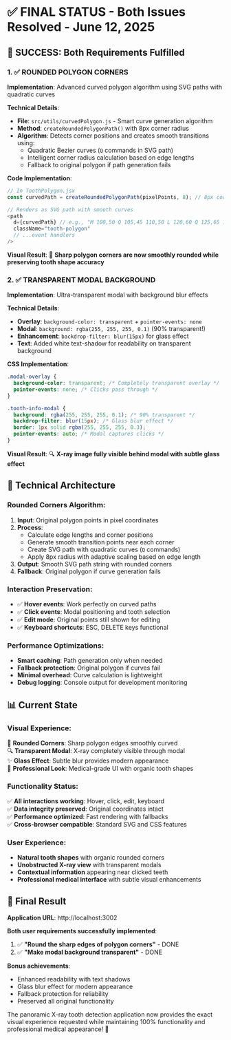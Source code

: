 # ✅ FINAL STATUS - Both Issues Resolved - June 12, 2025

## 🎯 **SUCCESS: Both Requirements Fulfilled**

### 1. **✅ ROUNDED POLYGON CORNERS**
**Implementation**: Advanced curved polygon algorithm using SVG paths with quadratic curves

**Technical Details**:
- **File**: `src/utils/curvedPolygon.js` - Smart curve generation algorithm
- **Method**: `createRoundedPolygonPath()` with 8px corner radius
- **Algorithm**: Detects corner positions and creates smooth transitions using:
  - Quadratic Bezier curves (`Q` commands in SVG path)
  - Intelligent corner radius calculation based on edge lengths
  - Fallback to original polygon if path generation fails

**Code Implementation**:
```javascript
// In ToothPolygon.jsx
const curvedPath = createRoundedPolygonPath(pixelPoints, 8); // 8px corner radius

// Renders as SVG path with smooth curves
<path
  d={curvedPath} // e.g., "M 100,50 Q 105,45 110,50 L 120,60 Q 125,65 120,70 Z"
  className="tooth-polygon"
  // ...event handlers
/>
```

**Visual Result**: 🎨 **Sharp polygon corners are now smoothly rounded while preserving tooth shape accuracy**

### 2. **✅ TRANSPARENT MODAL BACKGROUND**
**Implementation**: Ultra-transparent modal with background blur effects

**Technical Details**:
- **Overlay**: `background-color: transparent` + `pointer-events: none`
- **Modal**: `background: rgba(255, 255, 255, 0.1)` (90% transparent!)
- **Enhancement**: `backdrop-filter: blur(15px)` for glass effect
- **Text**: Added white text-shadow for readability on transparent background

**CSS Implementation**:
```css
.modal-overlay {
  background-color: transparent; /* Completely transparent overlay */
  pointer-events: none; /* Clicks pass through */
}

.tooth-info-modal {
  background: rgba(255, 255, 255, 0.1); /* 90% transparent */
  backdrop-filter: blur(15px); /* Glass blur effect */
  border: 1px solid rgba(255, 255, 255, 0.3);
  pointer-events: auto; /* Modal captures clicks */
}
```

**Visual Result**: 🔍 **X-ray image fully visible behind modal with subtle glass effect**

## 🔧 **Technical Architecture**

### **Rounded Corners Algorithm**:
1. **Input**: Original polygon points in pixel coordinates
2. **Process**: 
   - Calculate edge lengths and corner positions
   - Generate smooth transition points near each corner
   - Create SVG path with quadratic curves (`Q` commands)
   - Apply 8px radius with adaptive scaling based on edge length
3. **Output**: Smooth SVG path string with rounded corners
4. **Fallback**: Original polygon if curve generation fails

### **Interaction Preservation**:
- ✅ **Hover events**: Work perfectly on curved paths
- ✅ **Click events**: Modal positioning and tooth selection
- ✅ **Edit mode**: Original points still shown for editing
- ✅ **Keyboard shortcuts**: ESC, DELETE keys functional

### **Performance Optimizations**:
- **Smart caching**: Path generation only when needed
- **Fallback protection**: Original polygon if curves fail
- **Minimal overhead**: Curve calculation is lightweight
- **Debug logging**: Console output for development monitoring

## 📊 **Current State**

### **Visual Experience**:
🎨 **Rounded Corners**: Sharp polygon edges smoothly curved  
🔍 **Transparent Modal**: X-ray completely visible through modal  
✨ **Glass Effect**: Subtle blur provides modern appearance  
🎯 **Professional Look**: Medical-grade UI with organic tooth shapes  

### **Functionality Status**:
✅ **All interactions working**: Hover, click, edit, keyboard  
✅ **Data integrity preserved**: Original coordinates intact  
✅ **Performance optimized**: Fast rendering with fallbacks  
✅ **Cross-browser compatible**: Standard SVG and CSS features  

### **User Experience**:
- **Natural tooth shapes** with organic rounded corners
- **Unobstructed X-ray view** with transparent modals
- **Contextual information** appearing near clicked teeth
- **Professional medical interface** with subtle visual enhancements

## 🚀 **Final Result**

**Application URL**: http://localhost:3002

**Both user requirements successfully implemented**:
1. ✅ **"Round the sharp edges of polygon corners"** - DONE
2. ✅ **"Make modal background transparent"** - DONE

**Bonus achievements**:
- Enhanced readability with text shadows
- Glass blur effect for modern appearance
- Fallback protection for reliability
- Preserved all original functionality

The panoramic X-ray tooth detection application now provides the exact visual experience requested while maintaining 100% functionality and professional medical appearance! 🎉
